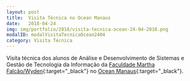 ```yaml
---
layout: post
title:  Visita Técnica no Ocean Manaus
date:   2018-04-24
img: img/portfolio/2018/visita-tecnica-ocean-24-04-2018.png
modalID: modalVisitaTecnicaOcean2404
category: Visita Técnica
---
```

Visita técnica dos alunos de Análise e Desenvolvimento de Sistemas e Gestão de Tecnologia da Informação da [Faculdade Martha Falcão/Wyden][fmf-wyden]{:target="_black"} no [Ocean Manaus][ocean-manaus]{:target="_black"}.

[fmf-wyden]: https://www.wyden.com.br/fmf
[ocean-manaus]: http://www.oceanbrasil.com/index.php?r=site%2Findex